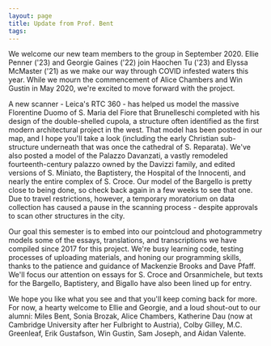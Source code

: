 ```yaml
---
layout: page
title: Update from Prof. Bent
tags:
---
```


We welcome our new team members to the group in September 2020. Ellie Penner ('23) and Georgie Gaines ('22) join Haochen Tu ('23) and Elyssa McMaster ('21) as we make our way through COVID infested waters this year. While we mourn the commencement of Alice Chambers and Win Gustin in May 2020, we're excited to move forward with the project. 
<!--more-->
A new scanner - Leica's RTC 360 - has helped us model the massive Florentine Duomo of S. Maria del Fiore that Brunelleschi completed with his design of the double-shelled cupola, a structure often identified as the first modern architectural project in the west. That model has been posted in our map, and I hope you'll take a look (including the early Christian sub-structure underneath that was once the cathedral of S. Reparata). We've also posted a model of the Palazzo Davanzati, a vastly remodeled fourteenth-century palazzo owned by the Davizzi family, and edited versions of S. Miniato, the Baptistery, the Hospital of the Innocenti, and nearly the entire complex of S. Croce. Our model of the Bargello is pretty close to being done, so check back again in a few weeks to see that one. Due to travel restrictions, however, a temporary moratorium on data collection has caused a pause in the scanning process - despite approvals to scan other structures in the city. 

Our goal this semester is to embed into our pointcloud and photogrammetry models some of the essays, translations, and transcriptions we have compiled since 2017 for this project. We're busy learning code, testing processes of uploading materials, and honing our programming skills, thanks to the patience and guidance of Mackenzie Brooks and Dave Pfaff. We'll focus our attention on essays for S. Croce and Orsanmichele, but texts for the Bargello, Baptistery, and Bigallo have also been lined up for entry.

We hope you like what you see and that you'll keep coming back for more. For now, a hearty welcome to Ellie and Georgie, and a loud shout-out to our alumni: Miles Bent, Sonia Brozak, Alice Chambers, Katherine Dau (now at Cambridge University after her Fulbright to Austria), Colby Gilley, M.C. Greenleaf, Erik Gustafson, Win Gustin, Sam Joseph, and Aidan Valente.
